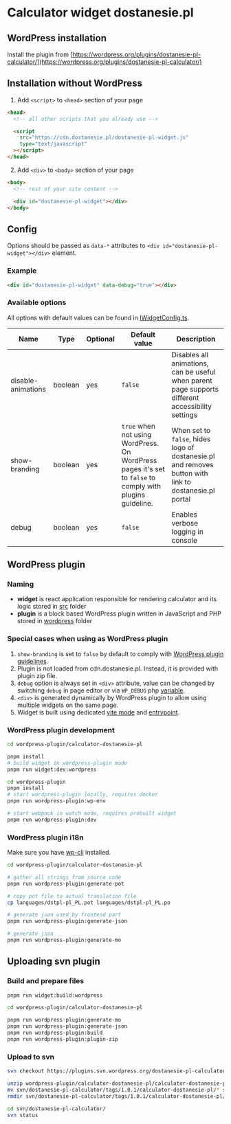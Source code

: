 # Calculator widget dostanesie.pl

## WordPress installation

Install the plugin from [https://wordpress.org/plugins/dostanesie-pl-calculator/](https://wordpress.org/plugins/dostanesie-pl-calculator/)

## Installation without WordPress

1. Add `<script>` to `<head>` section of your page

```html
<head>
  <!-- all other scripts that you already use -->

  <script
    src="https://cdn.dostanesie.pl/dostanesie-pl-widget.js"
    type="text/javascript"
  ></script>
</head>
```

2. Add `<div>` to `<body>` section of your page

```html
<body>
  <!-- rest of your site content -->

  <div id="dostanesie-pl-widget"></div>
</body>
```

## Config

Options should be passed as `data-*` attributes to `<div id="dostanesie-pl-widget"></div>` element.

### Example

```html
<div id="dostanesie-pl-widget" data-debug="true"></div>
```

### Available options

All options with default values can be found in [IWidgetConfig.ts](src/features/config/types/IWidgetConfig.ts).

| Name               | Type    | Optional | Default value                                                                                             | Description                                                                                           |
| ------------------ | ------- | -------- | --------------------------------------------------------------------------------------------------------- | ----------------------------------------------------------------------------------------------------- |
| disable-animations | boolean | yes      | `false`                                                                                                   | Disables all animations, can be useful when parent page supports different accessibility settings     |
| show-branding      | boolean | yes      | `true` when not using WordPress. On WordPress pages it's set to `false` to comply with plugins guideline. | When set to `false`, hides logo of dostanesie.pl and removes button with link to dostanesie.pl portal |
| debug              | boolean | yes      | `false`                                                                                                   | Enables verbose logging in console                                                                    |

## WordPress plugin

### Naming

- **widget** is react application responsible for rendering calculator and its logic stored in [src](./src/) folder
- **plugin** is a block based WordPress plugin written in JavaScript and PHP stored
  in [wordpress](wordpress-plugin/calculator-dostanesie-pl/) folder

### Special cases when using as WordPress plugin

1. `show-branding` is set to `false` by default to comply
   with [WordPress plugin guidelines](https://developer.wordpress.org/plugins/wordpress-org/detailed-plugin-guidelines/#10-plugins-may-not-embed-external-links-or-credits-on-the-public-site-without-explicitly-asking-the-users-permission).
2. Plugin is not loaded from cdn.dostanesie.pl. Instead, it is provided with plugin zip file.
3. `debug` option is always set in `<div>` attribute, value can be changed by switching `debug` in page editor or via
   `WP_DEBUG` php [variable](https://developer.wordpress.org/advanced-administration/debug/debug-wordpress/).
4. `<div>` is generated dynamically by WordPress plugin to allow using multiple widgets on the same page.
5. Widget is built using dedicated [vite mode](vite.config.ts) and [entrypoint](src/entrypoints/wordpress.tsx).

### WordPress plugin development

```bash
cd wordpress-plugin/calculator-dostanesie-pl

pnpm install
# build widget in wordpress-plugin mode
pnpm run widget:dev:wordpress

cd wordpress-plugin
pnpm install
# start wordpress-plugin locally, requires docker
pnpm run wordpress-plugin:wp-env

# start webpack in watch mode, requires prebuilt widget
pnpm run wordpress-plugin:dev
```

### WordPress plugin i18n

Make sure you have [wp-cli](https://wp-cli.org/) installed.

```bash
cd wordpress-plugin/calculator-dostanesie-pl

# gather all strings from source code
pnpm run wordpress-plugin:generate-pot

# copy pot file to actual translation file
cp languages/dstpl-pl_PL.pot languages/dstpl-pl_PL.po

# generate json used by frontend part
pnpm run wordpress-plugin:generate-json

# generate json
pnpm run wordpress-plugin:generate-mo
```

## Uploading svn plugin

### Build and prepare files

```bash
pnpm run widget:build:wordpress

cd wordpress-plugin/calculator-dostanesie-pl

pnpm run wordpress-plugin:generate-mo
pnpm run wordpress-plugin:generate-json
pnpm run wordpress-plugin:build
pnpm run wordpress-plugin:plugin-zip
```

### Upload to svn

```bash
svn checkout https://plugins.svn.wordpress.org/dostanesie-pl-calculator --username $SVN_USERNAME --password $SVN_PASSWORD svn/

unzip wordpress-plugin/calculator-dostanesie-pl/calculator-dostanesie-pl.zip -d svn/dostanesie-pl-calculator/tags/1.0.1/
mv svn/dostanesie-pl-calculator/tags/1.0.1/calculator-dostanesie-pl/* svn/dostanesie-pl-calculator/tags/1.0.1/
rmdir svn/dostanesie-pl-calculator/tags/1.0.1/calculator-dostanesie-pl/

cd svn/dostanesie-pl-calculator/
svn status
```
